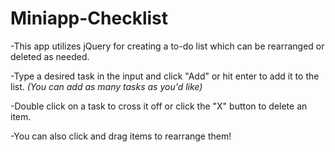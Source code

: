 # Miniapp-Checklist
-This app utilizes jQuery for creating a to-do list which can be rearranged or deleted as needed.

-Type a desired task in the input and click "Add" or hit enter to add it to the list. *(You can add as many tasks as you'd like)*

-Double click on a task to cross it off or click the "X" button to delete an item.

-You can also click and drag items to rearrange them!
